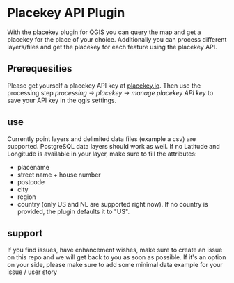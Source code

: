 # Placekey API Plugin
With the placekey plugin for QGIS you can query the map and get a placekey for the place of your choice. Additionally you can process different layers/files and get the placekey for each feature using the placekey API.

## Prerequesities
Please get yourself a placekey API key at <a href="https://www.placekey.io/">placekey.io</a>. Then use the processing step <i>processing -> placekey -> manage placekey API key</i> to save your API key in the qgis settings.

## use

Currently point layers and delimited data files (example a csv) are supported. PostgreSQL data layers should work as well. If no Latitude and Longitude is available in your layer, make sure to fill the attributes:
- placename
- street name + house number
- postcode
- city
- region
- country (only US and NL are supported right now). If no country is provided, the plugin defaults it to "US".

## support
If you find issues, have enhancement wishes, make sure to create an issue on this repo and we will get back to you as soon as possible. If it's an option on your side, please make sure to add some minimal data example for your issue / user story
